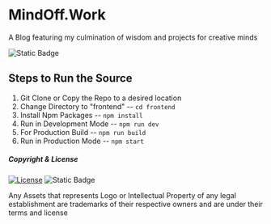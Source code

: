 # MindOff.Work

A Blog featuring my culmination of wisdom and projects for creative minds

![Static Badge](https://img.shields.io/badge/Version-1.0_alpha-brightgreen?style=flat)

## Steps to Run the Source

1. Git Clone or Copy the Repo to a desired location
2. Change Directory to "frontend" -- `cd frontend`
3. Install Npm Packages -- `npm install`
4. Run in Development Mode -- `npm run dev`
5. For Production Build -- `npm run build`
6. Run in Production Mode -- `npm start`

##### **Copyright & License**

[![License](https://img.shields.io/badge/License-MIT-blue.svg)](https://opensource.org/licenses/MIT)
![Static Badge](https://img.shields.io/badge/Copyright-CC4-brightgreen?style=flat&logo=creativecommons&logoColor=white&labelColor=%23EF9421&color=black)

Any Assets that represents Logo or Intellectual Property of any legal establishment are trademarks of their respective owners and are under their terms and license
